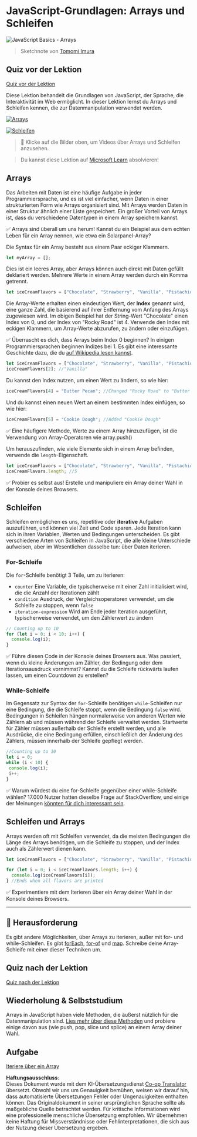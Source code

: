 <!--
CO_OP_TRANSLATOR_METADATA:
{
  "original_hash": "3f7f87871312cf6cc12662da7d973182",
  "translation_date": "2025-08-24T12:19:16+00:00",
  "source_file": "2-js-basics/4-arrays-loops/README.md",
  "language_code": "de"
}
-->
# JavaScript-Grundlagen: Arrays und Schleifen

![JavaScript Basics - Arrays](../../../../sketchnotes/webdev101-js-arrays.png)
> Sketchnote von [Tomomi Imura](https://twitter.com/girlie_mac)

## Quiz vor der Lektion
[Quiz vor der Lektion](https://ff-quizzes.netlify.app/web/quiz/13)

Diese Lektion behandelt die Grundlagen von JavaScript, der Sprache, die Interaktivität im Web ermöglicht. In dieser Lektion lernst du Arrays und Schleifen kennen, die zur Datenmanipulation verwendet werden.

[![Arrays](https://img.youtube.com/vi/1U4qTyq02Xw/0.jpg)](https://youtube.com/watch?v=1U4qTyq02Xw "Arrays")

[![Schleifen](https://img.youtube.com/vi/Eeh7pxtTZ3k/0.jpg)](https://www.youtube.com/watch?v=Eeh7pxtTZ3k "Schleifen")

> 🎥 Klicke auf die Bilder oben, um Videos über Arrays und Schleifen anzusehen.

> Du kannst diese Lektion auf [Microsoft Learn](https://docs.microsoft.com/learn/modules/web-development-101-arrays/?WT.mc_id=academic-77807-sagibbon) absolvieren!

## Arrays

Das Arbeiten mit Daten ist eine häufige Aufgabe in jeder Programmiersprache, und es ist viel einfacher, wenn Daten in einer strukturierten Form wie Arrays organisiert sind. Mit Arrays werden Daten in einer Struktur ähnlich einer Liste gespeichert. Ein großer Vorteil von Arrays ist, dass du verschiedene Datentypen in einem Array speichern kannst.

✅ Arrays sind überall um uns herum! Kannst du ein Beispiel aus dem echten Leben für ein Array nennen, wie etwa ein Solarpanel-Array?

Die Syntax für ein Array besteht aus einem Paar eckiger Klammern.

```javascript
let myArray = [];
```

Dies ist ein leeres Array, aber Arrays können auch direkt mit Daten gefüllt deklariert werden. Mehrere Werte in einem Array werden durch ein Komma getrennt.

```javascript
let iceCreamFlavors = ["Chocolate", "Strawberry", "Vanilla", "Pistachio", "Rocky Road"];
```

Die Array-Werte erhalten einen eindeutigen Wert, der **Index** genannt wird, eine ganze Zahl, die basierend auf ihrer Entfernung vom Anfang des Arrays zugewiesen wird. Im obigen Beispiel hat der String-Wert "Chocolate" einen Index von 0, und der Index von "Rocky Road" ist 4. Verwende den Index mit eckigen Klammern, um Array-Werte abzurufen, zu ändern oder einzufügen.

✅ Überrascht es dich, dass Arrays beim Index 0 beginnen? In einigen Programmiersprachen beginnen Indizes bei 1. Es gibt eine interessante Geschichte dazu, die du [auf Wikipedia lesen kannst](https://en.wikipedia.org/wiki/Zero-based_numbering).

```javascript
let iceCreamFlavors = ["Chocolate", "Strawberry", "Vanilla", "Pistachio", "Rocky Road"];
iceCreamFlavors[2]; //"Vanilla"
```

Du kannst den Index nutzen, um einen Wert zu ändern, so wie hier:

```javascript
iceCreamFlavors[4] = "Butter Pecan"; //Changed "Rocky Road" to "Butter Pecan"
```

Und du kannst einen neuen Wert an einem bestimmten Index einfügen, so wie hier:

```javascript
iceCreamFlavors[5] = "Cookie Dough"; //Added "Cookie Dough"
```

✅ Eine häufigere Methode, Werte zu einem Array hinzuzufügen, ist die Verwendung von Array-Operatoren wie array.push()

Um herauszufinden, wie viele Elemente sich in einem Array befinden, verwende die `length`-Eigenschaft.

```javascript
let iceCreamFlavors = ["Chocolate", "Strawberry", "Vanilla", "Pistachio", "Rocky Road"];
iceCreamFlavors.length; //5
```

✅ Probier es selbst aus! Erstelle und manipuliere ein Array deiner Wahl in der Konsole deines Browsers.

## Schleifen

Schleifen ermöglichen es uns, repetitive oder **iterative** Aufgaben auszuführen, und können viel Zeit und Code sparen. Jede Iteration kann sich in ihren Variablen, Werten und Bedingungen unterscheiden. Es gibt verschiedene Arten von Schleifen in JavaScript, die alle kleine Unterschiede aufweisen, aber im Wesentlichen dasselbe tun: über Daten iterieren.

### For-Schleife

Die `for`-Schleife benötigt 3 Teile, um zu iterieren:
- `counter` Eine Variable, die typischerweise mit einer Zahl initialisiert wird, die die Anzahl der Iterationen zählt
- `condition` Ausdruck, der Vergleichsoperatoren verwendet, um die Schleife zu stoppen, wenn `false`
- `iteration-expression` Wird am Ende jeder Iteration ausgeführt, typischerweise verwendet, um den Zählerwert zu ändern
  
```javascript
// Counting up to 10
for (let i = 0; i < 10; i++) {
  console.log(i);
}
```

✅ Führe diesen Code in der Konsole deines Browsers aus. Was passiert, wenn du kleine Änderungen am Zähler, der Bedingung oder dem Iterationsausdruck vornimmst? Kannst du die Schleife rückwärts laufen lassen, um einen Countdown zu erstellen?

### While-Schleife

Im Gegensatz zur Syntax der `for`-Schleife benötigen `while`-Schleifen nur eine Bedingung, die die Schleife stoppt, wenn die Bedingung `false` wird. Bedingungen in Schleifen hängen normalerweise von anderen Werten wie Zählern ab und müssen während der Schleife verwaltet werden. Startwerte für Zähler müssen außerhalb der Schleife erstellt werden, und alle Ausdrücke, die eine Bedingung erfüllen, einschließlich der Änderung des Zählers, müssen innerhalb der Schleife gepflegt werden.

```javascript
//Counting up to 10
let i = 0;
while (i < 10) {
 console.log(i);
 i++;
}
```

✅ Warum würdest du eine for-Schleife gegenüber einer while-Schleife wählen? 17.000 Nutzer hatten dieselbe Frage auf StackOverflow, und einige der Meinungen [könnten für dich interessant sein](https://stackoverflow.com/questions/39969145/while-loops-vs-for-loops-in-javascript).

## Schleifen und Arrays

Arrays werden oft mit Schleifen verwendet, da die meisten Bedingungen die Länge des Arrays benötigen, um die Schleife zu stoppen, und der Index auch als Zählerwert dienen kann.

```javascript
let iceCreamFlavors = ["Chocolate", "Strawberry", "Vanilla", "Pistachio", "Rocky Road"];

for (let i = 0; i < iceCreamFlavors.length; i++) {
  console.log(iceCreamFlavors[i]);
} //Ends when all flavors are printed
```

✅ Experimentiere mit dem Iterieren über ein Array deiner Wahl in der Konsole deines Browsers.

---

## 🚀 Herausforderung

Es gibt andere Möglichkeiten, über Arrays zu iterieren, außer mit for- und while-Schleifen. Es gibt [forEach](https://developer.mozilla.org/docs/Web/JavaScript/Reference/Global_Objects/Array/forEach), [for-of](https://developer.mozilla.org/docs/Web/JavaScript/Reference/Statements/for...of) und [map](https://developer.mozilla.org/docs/Web/JavaScript/Reference/Global_Objects/Array/map). Schreibe deine Array-Schleife mit einer dieser Techniken um.

## Quiz nach der Lektion
[Quiz nach der Lektion](https://ff-quizzes.netlify.app/web/quiz/14)

## Wiederholung & Selbststudium

Arrays in JavaScript haben viele Methoden, die äußerst nützlich für die Datenmanipulation sind. [Lies mehr über diese Methoden](https://developer.mozilla.org/docs/Web/JavaScript/Reference/Global_Objects/Array) und probiere einige davon aus (wie push, pop, slice und splice) an einem Array deiner Wahl.

## Aufgabe

[Iteriere über ein Array](assignment.md)

**Haftungsausschluss**:  
Dieses Dokument wurde mit dem KI-Übersetzungsdienst [Co-op Translator](https://github.com/Azure/co-op-translator) übersetzt. Obwohl wir uns um Genauigkeit bemühen, weisen wir darauf hin, dass automatisierte Übersetzungen Fehler oder Ungenauigkeiten enthalten können. Das Originaldokument in seiner ursprünglichen Sprache sollte als maßgebliche Quelle betrachtet werden. Für kritische Informationen wird eine professionelle menschliche Übersetzung empfohlen. Wir übernehmen keine Haftung für Missverständnisse oder Fehlinterpretationen, die sich aus der Nutzung dieser Übersetzung ergeben.